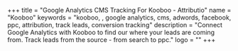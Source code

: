 +++
title = "Google Analytics CMS Tracking For Kooboo - Attributio"
name = "Kooboo"
keywords = "kooboo, , google analytics, cms, adwords, facebook, ppc, attribution, track leads, conversion tracking"
description = "Connect Google Analytics with Kooboo to find our where your leads are coming from. Track leads from the source - from search to ppc."
logo = ""
+++
